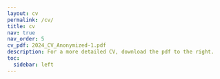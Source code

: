 ```yaml
---
layout: cv
permalink: /cv/
title: cv
nav: true
nav_order: 5
cv_pdf: 2024_CV_Anonymized-1.pdf
description: For a more detailed CV, download the pdf to the right.
toc:
  sidebar: left
---
```

